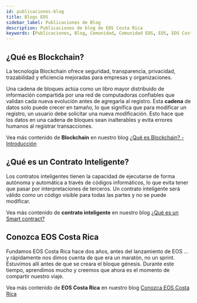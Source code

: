 ```yaml
---
id: publicaciones-blog
title: Blogs EOS
sidebar_label: Publicaciones de Blog
description: Publicaciones de blog de EOS Costa Rica
keywords: [Publicaciones, Blog, Comunidad, Comunidad EOS, EOS, EOS Costa Rica]
---
```


## ¿Qué es Blockchain?

La tecnología Blockchain ofrece seguridad, transparencia, privacidad, trazabilidad y eficiencia mejoradas para empresas y organizaciones.

Una cadena de bloques actúa como un libro mayor distribuido de información compartida por una red de computadoras confiables que validan cada nueva evolución antes de agregarla al registro. Esta **cadena** de datos solo puede crecer en tamaño, lo que significa que para modificar un registro, un usuario debe solicitar una nueva modificación. Esto hace que los datos en una cadena de bloques sean inalterables y evita errores humanos al registrar transacciones.

Vea más contenido de **Blockchain** en nuestro blog [¿Qué es Blockchain? - Introducción](https://medium.com/@eoscostarica/what-is-blockchain-an-introduction-9535ed3e6005)

## ¿Qué es un Contrato Inteligente?

Los contratos inteligentes tienen la capacidad de ejecutarse de forma autónoma y automática a través de códigos informáticos, lo que evita tener que pasar por interpretaciones de terceros. Un contrato inteligente será válido como un código visible para todas las partes y no se puede modificar.

Vea más contenido de **contrato inteligente** en nuestro blog [¿Qué es un Smart contract?](https://medium.com/@eoscostarica/qu%C3%A9-es-un-smart-contract-793d2042c65d)

## Conozca EOS Costa Rica

Fundamos EOS Costa Rica hace dos años, antes del lanzamiento de EOS ... y rápidamente nos dimos cuenta de que era un maratón, no un sprint. Estuvimos allí antes de que se creara el bloque génesis. Durante este tiempo, aprendimos mucho y creemos que ahora es el momento de compartir nuestro viaje.

Vea más contenido de **EOS Costa Rica** en nuestro blog [Conozca EOS Costa Rica](https://medium.com/@eoscostarica/get-to-know-eos-costa-rica-f91f5b0bb7c4)